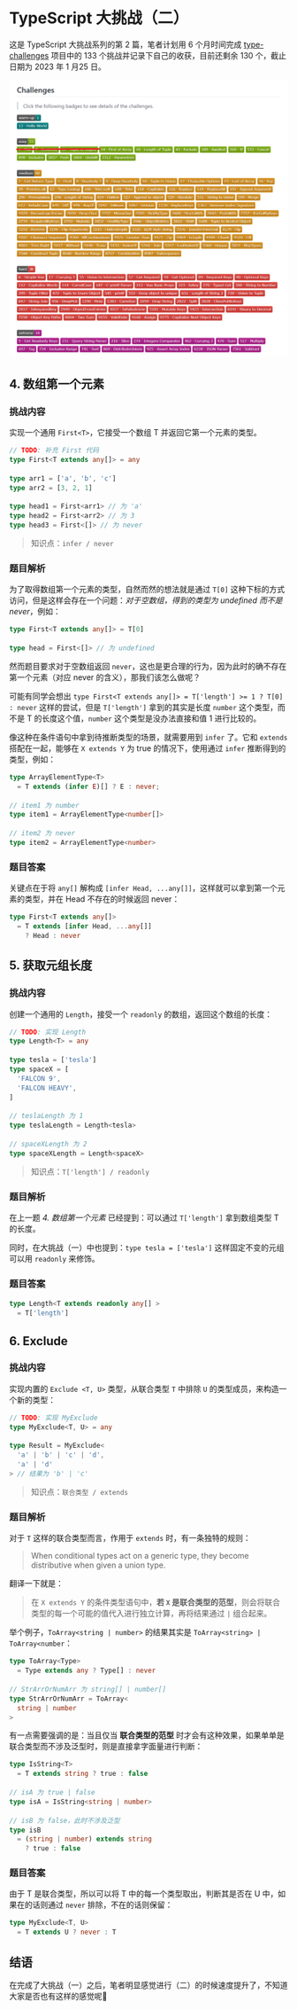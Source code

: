 # TypeScript 大挑战（二）

这是 TypeScript 大挑战系列的第 2 篇，笔者计划用 6 个月时间完成 [type-challenges](https://github.com/type-challenges/type-challenges "type-challenges") 项目中的 133 个挑战并记录下自己的收获，目前还剩余 130 个，截止日期为 2023 年 1 月25 日。

![挑战进度](./public/1-progress.png)

## 4. 数组第一个元素

### 挑战内容

实现一个通用 `First<T>`，它接受一个数组 T 并返回它第一个元素的类型。

``` typescript
// TODO: 补充 First 代码
type First<T extends any[]> = any

type arr1 = ['a', 'b', 'c']
type arr2 = [3, 2, 1]

type head1 = First<arr1> // 为 'a'
type head2 = First<arr2> // 为 3
type head3 = First<[]> // 为 never
```

> 知识点：`infer / never`

### 题目解析

为了取得数组第一个元素的类型，自然而然的想法就是通过 `T[0]` 这种下标的方式访问，但是这样会存在一个问题：*对于空数组，得到的类型为 undefined 而不是 never*，例如：

``` typescript
type First<T extends any[]> = T[0]

type head = First<[]> // 为 undefined
```

然而题目要求对于空数组返回 `never`，这也是更合理的行为，因为此时的确不存在第一个元素（对应 never 的含义），那我们该怎么做呢？

可能有同学会想出 `type First<T extends any[]> = T['length'] >= 1 ? T[0] : never` 这样的尝试，但是 `T['length']` 拿到的其实是长度 `number` 这个类型，而不是 T 的长度这个值，`number` 这个类型是没办法直接和值 1 进行比较的。

像这种在条件语句中拿到待推断类型的场景，就需要用到 `infer` 了。它和 `extends` 搭配在一起，能够在 `X extends Y` 为 true 的情况下，使用通过 `infer` 推断得到的类型，例如：

``` typescript
type ArrayElementType<T>
  = T extends (infer E)[] ? E : never;

// item1 为 number
type item1 = ArrayElementType<number[]>

// item2 为 never
type item2 = ArrayElementType<number>
```

### 题目答案

关键点在于将 `any[]` 解构成 `[infer Head, ...any[]]`，这样就可以拿到第一个元素的类型，并在 Head 不存在的时候返回 never：

``` typescript
type First<T extends any[]>
  = T extends [infer Head, ...any[]] 
    ? Head : never
```

## 5. 获取元组长度

### 挑战内容

创建一个通用的 `Length`，接受一个 `readonly` 的数组，返回这个数组的长度：

``` typescript
// TODO: 实现 Length
type Length<T> = any

type tesla = ['tesla']
type spaceX = [
  'FALCON 9',
  'FALCON HEAVY',
]

// teslaLength 为 1
type teslaLength = Length<tesla>

// spaceXLength 为 2
type spaceXLength = Length<spaceX>
```

> 知识点：`T['length'] / readonly`

### 题目解析

在上一题 *4. 数组第一个元素* 已经提到：可以通过 `T['length']` 拿到数组类型 T 的长度。

同时，在大挑战（一）中也提到：`type tesla = ['tesla']` 这样固定不变的元组可以用 `readonly` 来修饰。

### 题目答案

``` typescript
type Length<T extends readonly any[] >
  = T['length']
```

## 6. Exclude

### 挑战内容

实现内置的 `Exclude <T, U>` 类型，从联合类型 `T` 中排除 `U` 的类型成员，来构造一个新的类型：

``` typescript
// TODO: 实现 MyExclude
type MyExclude<T, U> = any

type Result = MyExclude<
  'a' | 'b' | 'c' | 'd', 
  'a' | 'd'
> // 结果为 'b' | 'c'
```

> 知识点：`联合类型 / extends`

### 题目解析

对于 `T` 这样的联合类型而言，作用于 `extends` 时，有一条独特的规则：

> When conditional types act on a generic type, they become distributive when given a union type.

翻译一下就是：

> 在 `X extends Y` 的条件类型语句中，**若 `X` 是联合类型的范型**，则会将联合类型的每一个可能的值代入进行独立计算，再将结果通过 `|` 组合起来。

举个例子，`ToArray<string | number>` 的结果其实是 `ToArray<string> | ToArray<number`：

``` typescript
type ToArray<Type>
  = Type extends any ? Type[] : never

// StrArrOrNumArr 为 string[] | number[]
type StrArrOrNumArr = ToArray<
  string | number
>
```

有一点需要强调的是：当且仅当 **联合类型的范型** 时才会有这种效果，如果单单是联合类型而不涉及泛型时，则是直接拿字面量进行判断：

``` typescript
type IsString<T>
  = T extends string ? true : false

// isA 为 true | false
type isA = IsString<string | number>

// isB 为 false，此时不涉及泛型
type isB
  = (string | number) extends string
    ? true : false
```

### 题目答案

由于 T 是联合类型，所以可以将 T 中的每一个类型取出，判断其是否在 U 中，如果在的话则通过 `never` 排除，不在的话则保留：

``` typescript
type MyExclude<T, U>
  = T extends U ? never : T
```

## 结语

在完成了大挑战（一）之后，笔者明显感觉进行（二）的时候速度提升了，不知道大家是否也有这样的感觉呢🤔